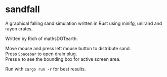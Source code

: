 # sandfall
A graphical falling sand simulation written in Rust using minifg, unirand and rayon crates.

Written by Rich of mathsDOTearth.

Move mouse and press left mouse button to distribute sand.  
Press `Spacebar` to open drain plug.  
Press `B` to see the bounding box for active screen area.  

Run with `cargo run -r` for best results.
